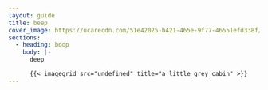 ```yaml
---
layout: guide
title: beep
cover_image: https://ucarecdn.com/51e42025-b421-465e-9f77-46551efd338f/-/resize/800x600/canvas_api.png
sections:
  - heading: boop
    body: |-
      deep

      {{< imagegrid src="undefined" title="a little grey cabin" >}}
---
```


